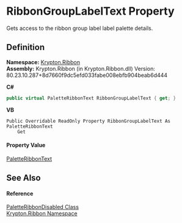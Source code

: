 # RibbonGroupLabelText Property


Gets access to the ribbon group label label palette details.



## Definition
**Namespace:** <a href="1e9bc734-cff9-e9b8-f013-94cdac669794.md">Krypton.Ribbon</a>  
**Assembly:** Krypton.Ribbon (in Krypton.Ribbon.dll) Version: 80.23.10.287+8d7660f9dc5efd033fabe008ebfb904beab6d444

**C#**
``` C#
public virtual PaletteRibbonText RibbonGroupLabelText { get; }
```
**VB**
``` VB
Public Overridable ReadOnly Property RibbonGroupLabelText As PaletteRibbonText
	Get
```



#### Property Value
<a href="1052590a-5593-aced-b6c0-e81fbac73bf5.md">PaletteRibbonText</a>

## See Also


#### Reference
<a href="863e29bc-f040-391e-0498-db2f3e84cb2e.md">PaletteRibbonDisabled Class</a>  
<a href="1e9bc734-cff9-e9b8-f013-94cdac669794.md">Krypton.Ribbon Namespace</a>  
